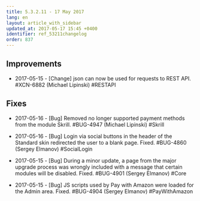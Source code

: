 ```yaml
---
title: 5.3.2.11 - 17 May 2017
lang: en
layout: article_with_sidebar
updated_at: 2017-05-17 15:45 +0400
identifier: ref_53211changelog
order: 837
---
```


## Improvements

* 2017-05-15 - [Change] json can now be used for requests to REST API. #XCN-6882 (Michael Lipinski) #RESTAPI

## Fixes

* 2017-05-16 - [Bug] Removed no longer supported payment methods from the module Skrill. #BUG-4947 (Michael Lipinski) #Skrill

* 2017-05-16 - [Bug] Login via social buttons in the header of the Standard skin redirected the user to a blank page. Fixed. #BUG-4860 (Sergey Elmanov) #SocialLogin

* 2017-05-15 - [Bug] During a minor update, a page from the major upgrade process was wrongly included  with a message that certain modules will be disabled. Fixed. #BUG-4901 (Sergey Elmanov) #Core

* 2017-05-15 - [Bug] JS scripts used by Pay with Amazon were loaded for the Admin area. Fixed. #BUG-4904 (Sergey Elmanov) #PayWithAmazon


